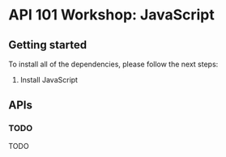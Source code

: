 # API 101 Workshop: JavaScript

## Getting started

To install all of the dependencies, please follow the next steps:

1. Install JavaScript

## APIs

### TODO

TODO
